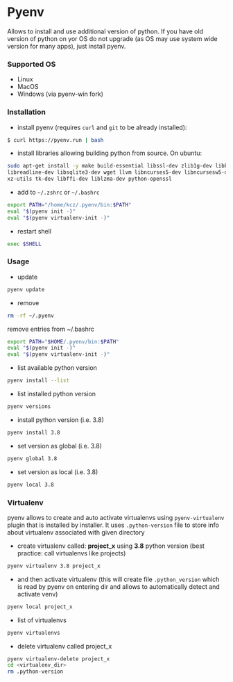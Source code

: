 # Pyenv
Allows to install and use additional version of python.
If you have old version of python on yor OS do not upgrade (as OS may use system wide version for many apps), just install pyenv. 

### Supported OS
* Linux
* MacOS
* Windows (via pyenv-win fork)

### Installation
* install pyenv (requires `curl` and `git` to be already installed):
```bash
$ curl https://pyenv.run | bash
```
* install libraries allowing building python from source. On ubuntu:
```bash
sudo apt-get install -y make build-essential libssl-dev zlib1g-dev libbz2-dev \
libreadline-dev libsqlite3-dev wget llvm libncurses5-dev libncursesw5-dev \
xz-utils tk-dev libffi-dev liblzma-dev python-openssl
``` 
* add to `~/.zshrc` or `~/.bashrc`
```bash
export PATH="/home/kcz/.pyenv/bin:$PATH"
eval "$(pyenv init -)"
eval "$(pyenv virtualenv-init -)"
```
* restart shell
```bash
exec $SHELL
```
### Usage
* update
```bash
pyenv update
```
* remove
```bash
rm -rf ~/.pyenv
```
remove entries from ~/.bashrc
```bash
export PATH="$HOME/.pyenv/bin:$PATH"
eval "$(pyenv init -)"
eval "$(pyenv virtualenv-init -)"
```
* list available python version
```bash
pyenv install --list
```
* list installed python version
```bash
pyenv versions
```
* install python version (i.e. 3.8)
```bash
pyenv install 3.8
```
* set version as global (i.e. 3.8)
```bash
pyenv global 3.8
```
* set version as local (i.e. 3.8)
```bash
pyenv local 3.8
```
### Virtualenv
pyenv allows to create and auto activate virtualenvs using `pyenv-virtualenv` plugin that is installed by installer.
It uses `.python-version` file to store info about virtualenv associated with given directory

* create virtualenv called: **project_x** using **3.8** python version (best practice: call virtualenvs like projects)
```bash
pyenv virtualenv 3.8 project_x
```
* and then  activate virtualenv (this will create file `.python_version` which is read by pyenv on entering dir and allows to automatically detect and activate venv)
```bash
pyenv local project_x
```
* list of virtualenvs
```bash
pyenv virtualenvs
```
* delete virtualenv called project_x
```bash
pyenv virtualenv-delete project_x
cd <virtualenv_dir>
rm .python-version
```


<!--stackedit_data:
eyJoaXN0b3J5IjpbLTkzNDQ2Nzc4NCw0NjA4MjQ5MDksMTg4OT
k5MzM0MF19
-->